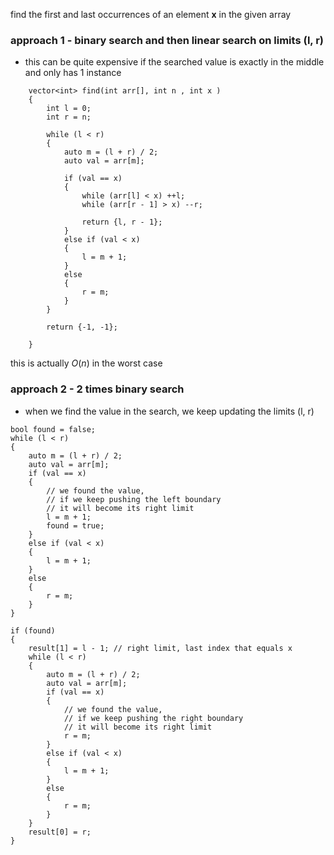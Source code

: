 find the first and last occurrences of an element **x** in the given array

### approach 1 - binary search and then linear search on limits (l, r)
- this can be quite expensive if the searched value is exactly in the middle and only has 1 instance
```
    vector<int> find(int arr[], int n , int x )
    {
        int l = 0;
        int r = n;
        
        while (l < r)
        {
            auto m = (l + r) / 2;
            auto val = arr[m];
            
            if (val == x)
            {
                while (arr[l] < x) ++l;
                while (arr[r - 1] > x) --r;
                
                return {l, r - 1};
            }
            else if (val < x)
            {
                l = m + 1;
            }
            else 
            {
                r = m;
            }
        }
        
        return {-1, -1};
        
    }
```

this is actually $O(n)$ in the worst case

### approach 2 - 2 times binary search
- when we find the value in the search, we keep updating the limits (l, r)
```
bool found = false;
while (l < r)
{
	auto m = (l + r) / 2;
	auto val = arr[m];
	if (val == x)
    {
	    // we found the value,
	    // if we keep pushing the left boundary
	    // it will become its right limit
	    l = m + 1;
	    found = true;
    }
    else if (val < x)
    {
	    l = m + 1;
    }
    else 
    {
	    r = m;
    }
}

if (found)
{
	result[1] = l - 1; // right limit, last index that equals x
	while (l < r)
	{
		auto m = (l + r) / 2;
		auto val = arr[m];
		if (val == x)
	    {
		    // we found the value,
		    // if we keep pushing the right boundary
		    // it will become its right limit
		    r = m;
	    }
	    else if (val < x)
	    {
		    l = m + 1;
	    }
	    else 
	    {
		    r = m;
	    }
	}
	result[0] = r;
}
```
